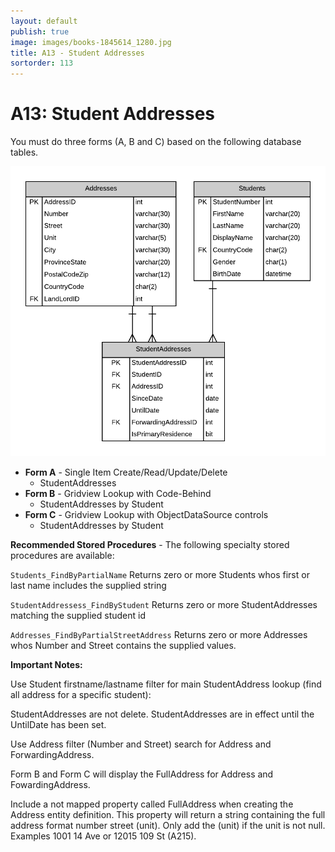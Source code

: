 ```yaml
---
layout: default
publish: true
image: images/books-1845614_1280.jpg
title: A13 - Student Addresses
sortorder: 113
---
```

# A13: Student Addresses

You must do three forms (A, B and C) based on the following database tables.

![](A13.png)

- **Form A** - Single Item Create/Read/Update/Delete
  - StudentAddresses
- **Form B** - Gridview Lookup with Code-Behind
  - StudentAddresses by Student
- **Form C** - Gridview Lookup with ObjectDataSource controls
  - StudentAddresses by Student

**Recommended Stored Procedures** - The following specialty stored procedures are available:

`Students_FindByPartialName` Returns zero or more Students whos first or last name includes the supplied string

`StudentAddressess_FindByStudent` Returns zero or more StudentAddresses matching the supplied student id

`Addresses_FindByPartialStreetAddress` Returns zero or more Addresses whos Number and Street contains the supplied values.

**Important Notes:** 

Use Student firstname/lastname filter for main StudentAddress lookup (find all address for a specific student): 

StudentAddresses are not delete. StudentAddresses are in effect until the UntilDate has been set.

Use Address filter (Number and Street) search for Address and ForwardingAddress.

Form B and Form C will display the FullAddress for Address and FowardingAddress.

Include a not mapped property called FullAddress when creating the Address entity definition. This property will return a string containing the full address format number street (unit). Only add the (unit) if the unit is not null. Examples 1001 14 Ave or 12015 109 St (A215).

